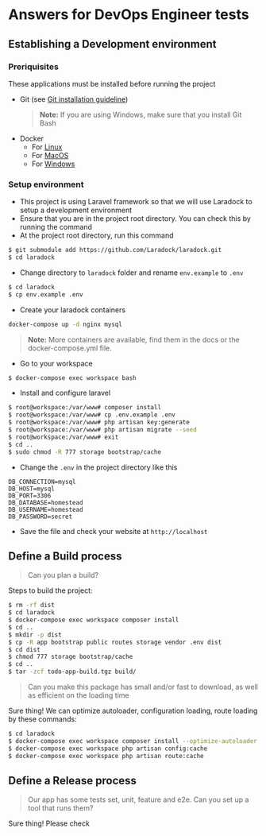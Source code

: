 # Answers for DevOps Engineer tests
## Establishing a Development environment
### Preriquisites
These applications must be installed before running the project
- Git (see [Git installation guideline](https://git-scm.com/book/en/v2/Getting-Started-Installing-Git))
  > __Note:__ If you are using Windows, make sure that you install Git Bash
- Docker
  - For [Linux](https://docs.docker.com/install/linux/docker-ce/centos/)
  - For [MacOS](https://docs.docker.com/docker-for-mac/install/)
  - For [Windows](https://docs.docker.com/docker-for-windows/install/)

### Setup environment
- This project is using Laravel framework so that we will use Laradock to setup a development environment
- Ensure that you are in the project root directory. You can check this by running the command
- At the project root directory, run this command
```bash
$ git submodule add https://github.com/Laradock/laradock.git
$ cd laradock
```
- Change directory to `laradock` folder and rename `env.example` to `.env`
```bash
$ cd laradock
$ cp env.example .env
```
- Create your laradock containers
```bash
docker-compose up -d nginx mysql
```
> __Note:__ More containers are available, find them in the docs or the docker-compose.yml file.
- Go to your workspace
```bash
$ docker-compose exec workspace bash
```
- Install and configure laravel
```bash
$ root@workspace:/var/www# composer install
$ root@workspace:/var/www# cp .env.example .env
$ root@workspace:/var/www# php artisan key:generate
$ root@workspace:/var/www# php artisan migrate --seed
$ root@workspace:/var/www# exit
$ cd ..
$ sudo chmod -R 777 storage bootstrap/cache
```
- Change the `.env` in the project directory like this
```
DB_CONNECTION=mysql
DB_HOST=mysql
DB_PORT=3306
DB_DATABASE=homestead
DB_USERNAME=homestead
DB_PASSWORD=secret
```
- Save the file and check your website at `http://localhost`

## Define a Build process

> Can you plan a build?

Steps to build the project:
```bash
$ rm -rf dist
$ cd laradock
$ docker-compose exec workspace composer install
$ cd ..
$ mkdir -p dist
$ cp -R app bootstrap public routes storage vendor .env dist
$ cd dist
$ chmod 777 storage bootstrap/cache
$ cd ..
$ tar -zcf todo-app-build.tgz build/
```

> Can you make this package has small and/or fast to download, as well as efficient on the loading time

Sure thing! We can optimize autoloader, configuration loading, route loading by these commands:

```bash
$ cd laradock
$ docker-compose exec workspace composer install --optimize-autoloader --no-dev
$ docker-compose exec workspace php artisan config:cache
$ docker-compose exec workspace php artisan route:cache
```

## Define a Release process

> Our app has some tests set, unit, feature and e2e. Can you set up a tool that runs them? 

Sure thing! Please check
